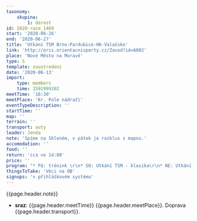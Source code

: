 ```yaml
---
taxonomy:
    skupina:
        1: dorost
id: 2020-race_1469
start: '2020-06-26'
end: '2020-06-27'
title: 'Utkání TSM Brno-Pardubice-HK-Valašsko'
link: 'http://oris.orientacnisporty.cz/Zavod?id=6002'
place: 'Nové Město na Moravě'
type: S
template: soustredeni
date: '2020-06-13'
import:
    type: members
    time: 1591999202
meetTime: '16:30'
meetPlace: 'Kr. Pole nádraží'
eventTypeDescription: ''
startTime: ''
map: ''
terrain: ''
transport: auty
leader: Jenda
note: 'Spíme na Skleném, v pátek je rozklus s mapou.'
accomodation: ''
food: ''
return: 'cca ve 14:00'
price: ''
program: "* Pá: trénink \r\n* SO: Utkání TSM - klasika\r\n* NE: Utkání TSM - middle\r\n\r\nJídelníček:\r\nPÁ večer: těstoviny s červenou omáčkou\r\nSO ráno: ovesná kaše\r\nSO obědovečeře po závodě: čína s rýží\r\nSO večer: z vlastních zásob\r\nNE ráno: ovesná kaše"
thingsToTake: 'Věci na OB'
signups: 'v přihláškovém systému'
---
```

{{page.header.note}}
* **sraz**: {{page.header.meetTime}} {{page.header.meetPlace}}. Doprava {{page.header.transport}}.
